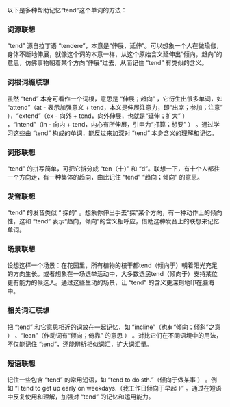 以下是多种帮助记忆“tend”这个单词的方法：

### 词源联想
“tend” 源自拉丁语 “tendere”，本意是“伸展，延伸”。可以想象一个人在做瑜伽，身体不断地伸展，就像这个词的本意一样，从这个原始含义延伸出“倾向，趋向”的意思，仿佛事物朝着某个方向“伸展”过去，从而记住 “tend” 有类似的含义。

### 词根词缀联想
虽然 “tend” 本身可看作一个词根，意思是 “伸展；趋向” ，它衍生出很多单词，如 “attend”（at - 表示加强意义 + tend，本义是伸展注意力，即“出席；参加；注意” ），“extend”（ex - 向外 + tend，向外伸展，也就是“延伸；扩大” ） ，“intend”（in - 向内 + tend，内心有所伸展，引申为“打算；想要” ） 。通过学习这些由 “tend” 构成的单词，能反过来加深对 “tend” 本身含义的理解和记忆。

### 词形联想
“tend” 的拼写简单，可把它拆分成 “ten（十）” 和 “d”。联想一下，有十个人都往一个方向走，有一种集体的趋向，由此记住 “tend” “趋向；倾向” 的意思。

### 发音联想
“tend” 的发音类似 “ 探的” 。想象你伸出手去“探”某个方向，有一种动作上的倾向性，这和 “tend” 表示“趋向，倾向”的含义相呼应，借助这种发音上的联想来记忆单词。

### 场景联想
设想这样一个场景：在花园里，所有植物的枝干都tend（倾向于）朝着阳光充足的方向生长。或者想象在一场选举活动中，大多数选民tend（倾向于）支持某位更有能力的候选人。通过这些生动的场景，让 “tend” 的含义更深刻地印在脑海中。

### 相关词汇联想
把 “tend” 和它意思相近的词放在一起记忆，如 “incline”（也有“倾向；倾斜”之意 ） 、“lean”（作动词有“倾向；倚靠” 的意思 ） 。对比它们在不同语境中的用法，不仅能记住 “tend”，还能辨析相似词汇，扩大词汇量。

### 短语联想
记住一些包含 “tend” 的常用短语，如 “tend to do sth.”（倾向于做某事 ） 。例如 “I tend to get up early on weekdays.（我工作日倾向于早起 ）” 。通过在短语中反复使用和理解，加强对 “tend” 的记忆和运用能力。 